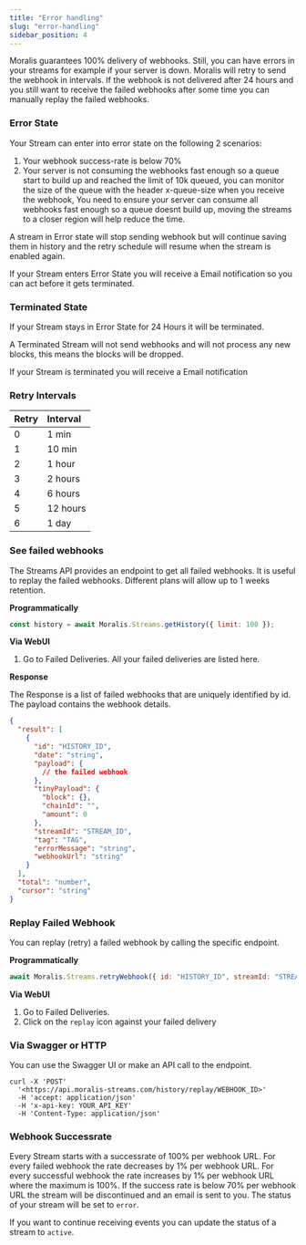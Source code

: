 ```yaml
---
title: "Error handling"
slug: "error-handling"
sidebar_position: 4
---
```


Moralis guarantees 100% delivery of webhooks. Still, you can have errors in your streams for example if your server is down. Moralis will retry to send the webhook in intervals. If the webhook is not delivered after 24 hours and you still want to receive the failed webhooks after some time you can manually replay the failed webhooks.

### Error State

Your Stream can enter into error state on the following 2 scenarios:

1. Your webhook success-rate is below 70%
2. Your server is not consuming the webhooks fast enough so a queue start to build up and reached the limit of 10k queued, you can monitor the size of the queue with the header x-queue-size when you receive the webhook, You need to ensure your server can consume all webhooks fast enough so a queue doesnt build up, moving the streams to a closer region will help reduce the time.

A stream in Error state will stop sending webhook but will continue saving them in history and the retry schedule will resume when the stream is enabled again.

If your Stream enters Error State you will receive a Email notification so you can act before it gets terminated.

### Terminated State

If your Stream stays in Error State for 24 Hours it will be terminated.

A Terminated Stream will not send webhooks and will not process any new blocks, this means the blocks will be dropped.

If your Stream is terminated you will receive a Email notification

### Retry Intervals

| Retry | Interval |
| :---- | :------- |
| 0     | 1 min    |
| 1     | 10 min   |
| 2     | 1 hour   |
| 3     | 2 hours  |
| 4     | 6 hours  |
| 5     | 12 hours |
| 6     | 1 day    |

### See failed webhooks

The Streams API provides an endpoint to get all failed webhooks. It is useful to replay the failed webhooks. Different plans will allow up to 1 weeks retention.

**Programmatically**

```javascript
const history = await Moralis.Streams.getHistory({ limit: 100 });
```



**Via WebUI**

1. Go to Failed Deliveries. All your failed deliveries are listed here.

**Response**

The Response is a list of failed webhooks that are uniquely identified by id. The payload contains the webhook details.

```json
{  
  "result": [  
    {  
      "id": "HISTORY_ID",  
      "date": "string",  
      "payload": {  
        // the failed webhook  
      },  
      "tinyPayload": {  
        "block": {},  
        "chainId": "",  
        "amount": 0  
      },  
      "streamId": "STREAM_ID",  
      "tag": "TAG",  
      "errorMessage": "string",  
      "webhookUrl": "string"  
    }  
  ],  
  "total": "number",  
  "cursor": "string"  
}
```



### Replay Failed Webhook

You can replay (retry) a failed webhook by calling the specific endpoint.

**Programmatically**

```javascript
await Moralis.Streams.retryWebhook({ id: "HISTORY_ID", streamId: "STREAM_ID" });
```



**Via WebUI**

1. Go to Failed Deliveries.
2. Click on the `replay` icon against your failed delivery

### Via Swagger or HTTP

You can use the Swagger UI or make an API call to the endpoint.

```curl
curl -X 'POST'  
  '<https://api.moralis-streams.com/history/replay/WEBHOOK_ID>'  
  -H 'accept: application/json'  
  -H 'x-api-key: YOUR_API_KEY'  
  -H 'Content-Type: application/json'
```



### Webhook Successrate

Every Stream starts with a successrate of 100% per webhook URL. For every failed webhook the rate decreases by 1% per webhook URL. For every successful webhook the rate increases by 1% per webhook URL where the maximum is 100%. If the success rate is below 70% per webhook URL the stream will be discontinued and an email is sent to you. The status of your stream will be set to `error`.

If you want to continue receiving events you can update the status of a stream to `active`.